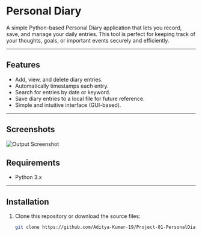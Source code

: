 # Personal Diary

A simple Python-based Personal Diary application that lets you record, save, and manage your daily entries. This tool is perfect for keeping track of your thoughts, goals, or important events securely and efficiently.

---

## Features

- Add, view, and delete diary entries.
- Automatically timestamps each entry.
- Search for entries by date or keyword.
- Save diary entries to a local file for future reference.
- Simple and intuitive interface (GUI-based).

---

## Screenshots
![Output Screenshot](https://github.com/user-attachments/assets/d9187bba-6e01-44ea-9824-1f91ce83b78a)

## Requirements

- Python 3.x

---

## Installation

1. Clone this repository or download the source files:
   ```bash
   git clone https://github.com/Aditya-Kumar-19/Project-01-PersonalDiary.git

